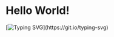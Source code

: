  # Hello World!

[![Typing SVG](https://readme-typing-svg.herokuapp.com?color=%2333F727&lines=Hey+There+I'm+Abhinav!)](https://git.io/typing-svg)
